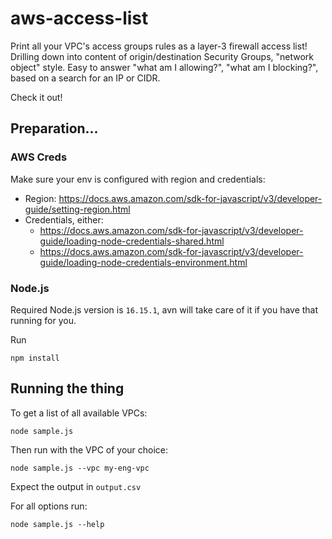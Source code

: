# aws-access-list

Print all your VPC's access groups rules as a layer-3 firewall access list! 
Drilling down into content of origin/destination Security Groups, "network object" style.
Easy to answer "what am I allowing?", "what am I blocking?", based on a search for an IP or CIDR.

Check it out!

## Preparation...

### AWS Creds
Make sure your env is configured with region and credentials:
* Region: https://docs.aws.amazon.com/sdk-for-javascript/v3/developer-guide/setting-region.html
* Credentials, either:
    * https://docs.aws.amazon.com/sdk-for-javascript/v3/developer-guide/loading-node-credentials-shared.html
    * https://docs.aws.amazon.com/sdk-for-javascript/v3/developer-guide/loading-node-credentials-environment.html

### Node.js
Required Node.js version is `16.15.1`, avn will take care of it if you have that running for you.

Run
```
npm install
```

## Running the thing

To get a list of all available VPCs:
```
node sample.js
```

Then run with the VPC of your choice:
```
node sample.js --vpc my-eng-vpc
```

Expect the output in `output.csv`

For all options run:
```
node sample.js --help
```

